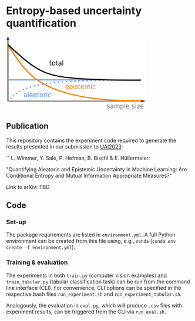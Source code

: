 # Entropy-based uncertainty quantification

<img src="figures/decomposition_qualitative.png" width="380" height="200" />

## Publication

This repository contains the experiment code required to generate the results 
presented in our submission to [UAI2023](https://www.auai.org/uai2023/):

``
L. Wimmer, Y. Sale, P. Hofman, B. Bischl & E. Hüllermeier:

"Quantifying Aleatoric and Epistemic Uncertainty in Machine Learning:
Are Conditional Entropy and Mutual Information Appropriate Measures?"
``

Link to arXiv: TBD

## Code

### Set-up

The package requirements are listed in `environment.yml`.
A full Python environment can be created from this file using, e.g., `conda`
(`conda env create -f environment.yml`).

### Training & evaluation

The experiments in both `train.py` (computer vision examples) and 
`train_tabular.py` (tabular classification task) can be run from the command 
line interface (CLI). 
For convenience, CLI options can be specified in the respective bash files 
`run_experiment.sh` and `run_experiment_tabular.sh`.

Analogously, the evaluation in `eval.py`, which will produce `.csv` files with 
experiment results, can be triggered from the CLI via
`run_eval.sh`.
